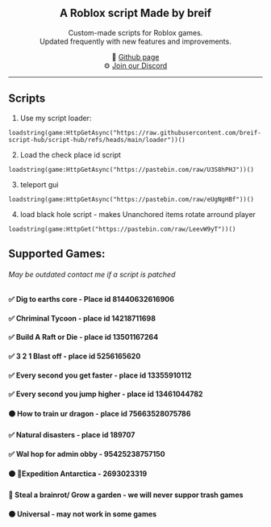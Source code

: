 <h2 align="center">
  A Roblox script Made by breif
  <br/>
</h2>

<p align="center">
  Custom-made scripts for Roblox games.<br/>
  Updated frequently with new features and improvements.
</p>

<p align="center">
  🔗 <a href="https://github.com/breif-script-hub/script-hub">Github page</a> <br/>
  ⚙️ <a href="https://discord.gg/nD5zARHUhP">Join our Discord</a> <br/>
</p>

---

## Scripts
1. Use my script loader:
```luau
loadstring(game:HttpGetAsync("https://raw.githubusercontent.com/breif-script-hub/script-hub/refs/heads/main/loader"))()
```
2. Load the check place id script
```luau
loadstring(game:HttpGetAsync("https://pastebin.com/raw/U3S8hPHJ"))()
```
3. teleport gui
```luau
loadstring(game:HttpGetAsync("https://pastebin.com/raw/eUgNgHBf"))()
```
4. load black hole script - makes Unanchored items rotate arround player
```luau
loadstring(game:HttpGet("https://pastebin.com/raw/LeevW9yT"))()
```
## Supported Games:
###### May be outdated contact me if a script is patched
#### ✅ Dig to earths core - Place id 81440632616906
#### ✅ Chriminal Tycoon - place id 14218711698
#### ✅ Build A Raft or Die - place id 13501167264
#### ✅ 3 2 1 Blast off - place id 5256165620
#### ✅ Every second you get faster - place id 13355910112
#### ✅ Every second you jump higher - place id 13461044782
#### 🟠 How to train ur dragon - place id 75663528075786
#### ✅ Natural disasters - place id 189707
#### ✅ Wal hop for admin obby  - 95425238757150
#### 🟠 🚩Expedition Antarctica - 2693023319
#### 🔴 Steal a brainrot/ Grow a garden - we will never suppor trash games
#### 🟠 Universal - may not work in some games

